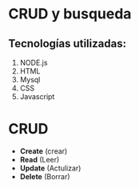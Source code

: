 # CRUD y busqueda
## Tecnologías utilizadas:
1. NODE.js
2. HTML
3. Mysql
4. CSS
5. Javascript

# CRUD
* **Create** (crear)
* **Read** (Leer)
* **Update** (Actulizar)
* **Delete** (Borrar)
